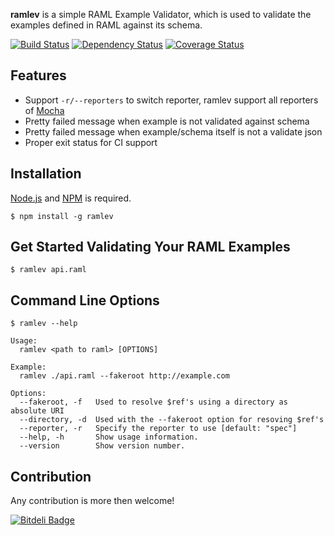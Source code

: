 **ramlev** is a simple RAML Example Validator, which is used to validate the examples defined in RAML against its schema.

[![Build Status](http://img.shields.io/travis/cybertk/ramlev.svg?style=flat)](https://travis-ci.org/cybertk/ramlev)
[![Dependency Status](https://david-dm.org/cybertk/ramlev.png)](https://david-dm.org/cybertk/ramlev)
[![Coverage Status](https://coveralls.io/repos/cybertk/ramlev/badge.png?branch=master)](https://coveralls.io/r/cybertk/ramlev?branch=master)

## Features

- Support `-r/--reporters` to switch reporter, ramlev support all reporters of [Mocha][]
- Pretty failed message when example is not validated against schema
- Pretty failed message when example/schema itself is not a validate json
- Proper exit status for CI support

[Mocha]: https://www.npmjs.org/package/mocha

## Installation

[Node.js][] and [NPM][] is required.

    $ npm install -g ramlev

[Node.js]: https://npmjs.org/
[NPM]: https://npmjs.org/

## Get Started Validating Your RAML Examples

    $ ramlev api.raml

## Command Line Options

    $ ramlev --help

    Usage:
      ramlev <path to raml> [OPTIONS]

    Example:
      ramlev ./api.raml --fakeroot http://example.com

    Options:
      --fakeroot, -f   Used to resolve $ref's using a directory as absolute URI
      --directory, -d  Used with the --fakeroot option for resoving $ref's
      --reporter, -r   Specify the reporter to use [default: "spec"]
      --help, -h       Show usage information.
      --version        Show version number.

## Contribution

Any contribution is more then welcome!


[![Bitdeli Badge](https://d2weczhvl823v0.cloudfront.net/cybertk/ramlev/trend.png)](https://bitdeli.com/free "Bitdeli Badge")

